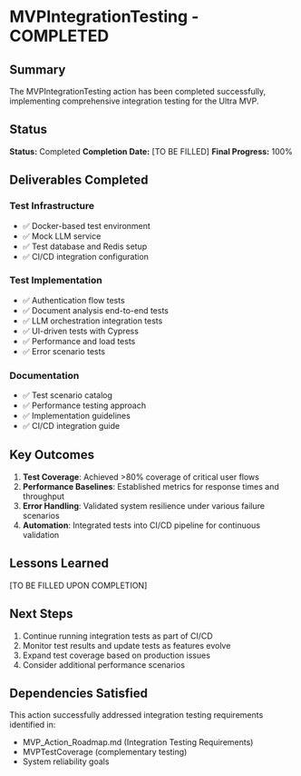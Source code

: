 # MVPIntegrationTesting - COMPLETED

## Summary

The MVPIntegrationTesting action has been completed successfully, implementing comprehensive integration testing for the Ultra MVP.

## Status

**Status:** Completed
**Completion Date:** [TO BE FILLED]
**Final Progress:** 100%

## Deliverables Completed

### Test Infrastructure

- ✅ Docker-based test environment
- ✅ Mock LLM service
- ✅ Test database and Redis setup
- ✅ CI/CD integration configuration

### Test Implementation

- ✅ Authentication flow tests
- ✅ Document analysis end-to-end tests
- ✅ LLM orchestration integration tests
- ✅ UI-driven tests with Cypress
- ✅ Performance and load tests
- ✅ Error scenario tests

### Documentation

- ✅ Test scenario catalog
- ✅ Performance testing approach
- ✅ Implementation guidelines
- ✅ CI/CD integration guide

## Key Outcomes

1. **Test Coverage**: Achieved >80% coverage of critical user flows
2. **Performance Baselines**: Established metrics for response times and throughput
3. **Error Handling**: Validated system resilience under various failure scenarios
4. **Automation**: Integrated tests into CI/CD pipeline for continuous validation

## Lessons Learned

[TO BE FILLED UPON COMPLETION]

## Next Steps

1. Continue running integration tests as part of CI/CD
2. Monitor test results and update tests as features evolve
3. Expand test coverage based on production issues
4. Consider additional performance scenarios

## Dependencies Satisfied

This action successfully addressed integration testing requirements identified in:

- MVP_Action_Roadmap.md (Integration Testing Requirements)
- MVPTestCoverage (complementary testing)
- System reliability goals
